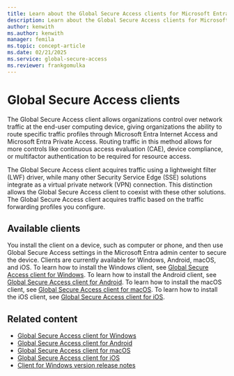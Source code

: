 ```yaml
---
title: Learn about the Global Secure Access clients for Microsoft Entra Private Access and Microsoft Entra Internet Access
description: Learn about the Global Secure Access clients for Microsoft Entra Private Access and Microsoft Entra Internet Access.
author: kenwith    
ms.author: kenwith
manager: femila
ms.topic: concept-article
ms.date: 02/21/2025
ms.service: global-secure-access
ms.reviewer: frankgomulka
---
```


# Global Secure Access clients

The Global Secure Access client allows organizations control over network traffic at the end-user computing device, giving organizations the ability to route specific traffic profiles through Microsoft Entra Internet Access and Microsoft Entra Private Access. Routing traffic in this method allows for more controls like continuous access evaluation (CAE), device compliance, or multifactor authentication to be required for resource access.

The Global Secure Access client acquires traffic using a lightweight filter (LWF) driver, while many other Security Service Edge (SSE) solutions integrate as a virtual private network (VPN) connection. This distinction allows the Global Secure Access client to coexist with these other solutions. The Global Secure Access client acquires traffic based on the traffic forwarding profiles you configure.


## Available clients

You install the client on a device, such as computer or phone, and then use Global Secure Access settings in the Microsoft Entra admin center to secure the device. Clients are currently available for Windows, Android, macOS, and iOS. To learn how to install the Windows client, see [Global Secure Access client for Windows](how-to-install-windows-client.md). To learn how to install the Android client, see [Global Secure Access client for Android](./how-to-install-android-client.md). To learn how to install the macOS client, see [Global Secure Access client for macOS](how-to-install-macos-client.md). To learn how to install the iOS client, see [Global Secure Access client for iOS](how-to-install-ios-client.md).

## Related content

- [Global Secure Access client for Windows](how-to-install-windows-client.md)
- [Global Secure Access client for Android](how-to-install-android-client.md)
- [Global Secure Access client for macOS](how-to-install-macos-client.md)
- [Global Secure Access client for iOS](how-to-install-ios-client.md)
- [Client for Windows version release notes](reference-windows-client-release-history.md)
